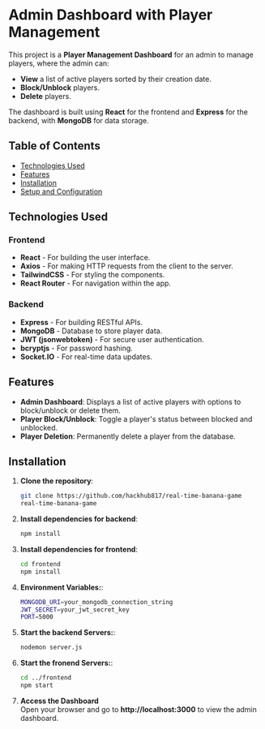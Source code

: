 # Admin Dashboard with Player Management

This project is a **Player Management Dashboard** for an admin to manage players, where the admin can:
- **View** a list of active players sorted by their creation date.
- **Block/Unblock** players.
- **Delete** players.

The dashboard is built using **React** for the frontend and **Express** for the backend, with **MongoDB** for data storage.

## Table of Contents
- [Technologies Used](#technologies-used)
- [Features](#features)
- [Installation](#installation)
- [Setup and Configuration](#setup-and-configuration)


## Technologies Used

### Frontend
- **React** - For building the user interface.
- **Axios** - For making HTTP requests from the client to the server.
- **TailwindCSS** - For styling the components.
- **React Router** - For navigation within the app.

### Backend
- **Express** - For building RESTful APIs.
- **MongoDB** - Database to store player data.
- **JWT (jsonwebtoken)** - For secure user authentication.
- **bcryptjs** - For password hashing.
- **Socket.IO** - For real-time data updates.

## Features

- **Admin Dashboard**: Displays a list of active players with options to block/unblock or delete them.
- **Player Block/Unblock**: Toggle a player's status between blocked and unblocked.
- **Player Deletion**: Permanently delete a player from the database.

## Installation

1. **Clone the repository**:
   ```bash
   git clone https://github.com/hackhub817/real-time-banana-game
   real-time-banana-game

2. **Install dependencies for backend**:
   ```bash
   npm install
   
3. **Install dependencies for frontend**:
   ```bash
   cd frontend
   npm install
   
4. **Environment Variables:**:
   ```bash
   MONGODB_URI=your_mongodb_connection_string
   JWT_SECRET=your_jwt_secret_key
   PORT=5000

6. **Start the backend Servers:**:
    ```bash
    nodemon server.js

7. **Start the fronend Servers:**:
   ```bash
   cd ../frontend
   npm start
   
8. **Access the Dashboard**  
   Open your browser and go to **http://localhost:3000** to view the admin dashboard.









   
   
